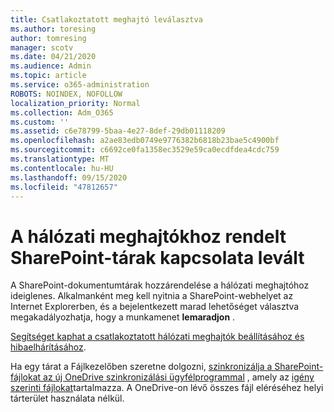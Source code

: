 ```yaml
---
title: Csatlakoztatott meghajtó leválasztva
ms.author: toresing
author: tomresing
manager: scotv
ms.date: 04/21/2020
ms.audience: Admin
ms.topic: article
ms.service: o365-administration
ROBOTS: NOINDEX, NOFOLLOW
localization_priority: Normal
ms.collection: Adm_O365
ms.custom: ''
ms.assetid: c6e78799-5baa-4e27-8def-29db01118209
ms.openlocfilehash: a2ae83edb0749e9776382b6818b23bae5c4900bf
ms.sourcegitcommit: c6692ce0fa1358ec3529e59ca0ecdfdea4cdc759
ms.translationtype: MT
ms.contentlocale: hu-HU
ms.lasthandoff: 09/15/2020
ms.locfileid: "47812657"
---
```

# <a name="sharepoint-libraries-mapped-to-network-drives-become-disconnected"></a>A hálózati meghajtókhoz rendelt SharePoint-tárak kapcsolata levált

A SharePoint-dokumentumtárak hozzárendelése a hálózati meghajtóhoz ideiglenes. Alkalmanként meg kell nyitnia a SharePoint-webhelyet az Internet Explorerben, és a bejelentkezett marad lehetőséget választva megakadályozhatja, hogy a munkamenet **lemaradjon** . 
  
[Segítséget kaphat a csatlakoztatott hálózati meghajtók beállításához és hibaelhárításához](https://docs.microsoft.com/sharepoint/support/administration/troubleshoot-mapped-network-drives).
  
Ha egy tárat a Fájlkezelőben szeretne dolgozni, [szinkronizálja a SharePoint-fájlokat az új OneDrive szinkronizálási ügyfélprogrammal](https://support.office.com/article/6de9ede8-5b6e-4503-80b2-6190f3354a88.aspx) , amely az [igény szerinti fájlokat](https://support.office.com/article/0e6860d3-d9f3-4971-b321-7092438fb38e.aspx)tartalmazza. A OneDrive-on lévő összes fájl eléréséhez helyi tárterület használata nélkül.
  

